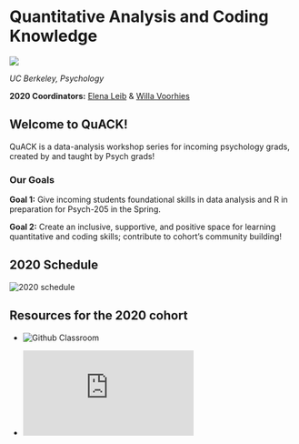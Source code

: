 
# Quantitative Analysis and Coding Knowledge 

![](https://github.com/UCB-Psychology-QuACK/UCB-Psych-QuACK.github.io/blob/master/img/logo.png)

 *UC Berkeley, Psychology*
 

**2020 Coordinators:** [Elena Leib](https://bungelab.berkeley.edu/graduate-students/) & [Willa Voorhies](https://cnl.berkeley.edu/people/willa-voorhies/)


## Welcome to QuACK! 
QuACK is a data-analysis workshop series for incoming psychology grads, created by and taught by Psych grads!


### Our Goals
  **Goal 1:** Give incoming students foundational skills in data analysis and R in preparation for Psych-205 in the Spring.
  
  
  **Goal 2:** Create an inclusive, supportive, and positive space for learning quantitative and coding skills; contribute to cohort’s community building!
   




  
## 2020 Schedule
![2020 schedule](https://github.com/UCB-Psychology-QuACK/UCB-Psych-QuACK.github.io/blob/master/img/Schedule_2020.png)


  ## Resources for the 2020 cohort
 
 * ![Github Classroom](https://classroom.github.com/a/j87Cevx5)
 
 * ![Info session powerpoint](https://github.com/UCB-Psychology-QuACK/UCB-Psych-QuACK.github.io/blob/master/img/QuACK_info_session.pdf)
 
 
